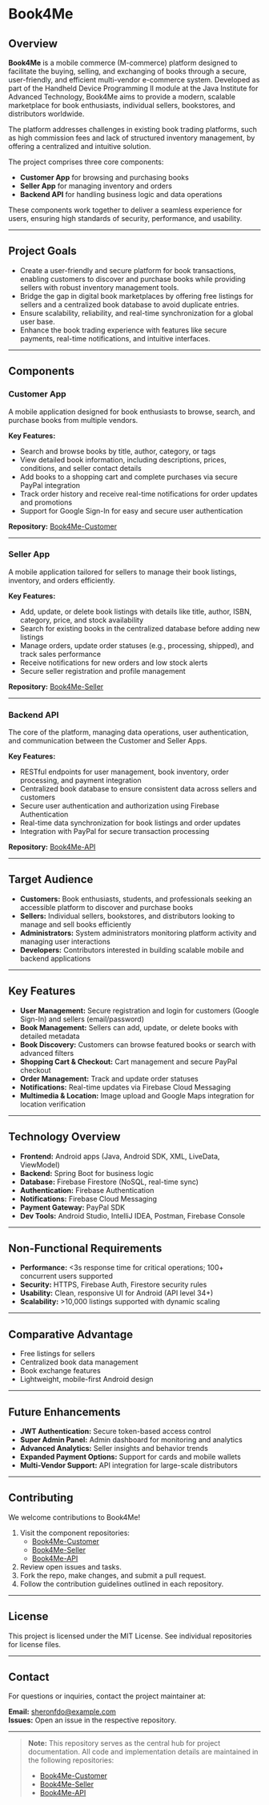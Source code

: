 # Book4Me

## Overview

**Book4Me** is a mobile commerce (M-commerce) platform designed to facilitate the buying, selling, and exchanging of books through a secure, user-friendly, and efficient multi-vendor e-commerce system. Developed as part of the Handheld Device Programming II module at the Java Institute for Advanced Technology, Book4Me aims to provide a modern, scalable marketplace for book enthusiasts, individual sellers, bookstores, and distributors worldwide.

The platform addresses challenges in existing book trading platforms, such as high commission fees and lack of structured inventory management, by offering a centralized and intuitive solution.

The project comprises three core components:

- **Customer App** for browsing and purchasing books
- **Seller App** for managing inventory and orders
- **Backend API** for handling business logic and data operations

These components work together to deliver a seamless experience for users, ensuring high standards of security, performance, and usability.

---

## Project Goals

- Create a user-friendly and secure platform for book transactions, enabling customers to discover and purchase books while providing sellers with robust inventory management tools.
- Bridge the gap in digital book marketplaces by offering free listings for sellers and a centralized book database to avoid duplicate entries.
- Ensure scalability, reliability, and real-time synchronization for a global user base.
- Enhance the book trading experience with features like secure payments, real-time notifications, and intuitive interfaces.

---

## Components

### Customer App

A mobile application designed for book enthusiasts to browse, search, and purchase books from multiple vendors.

**Key Features:**

- Search and browse books by title, author, category, or tags
- View detailed book information, including descriptions, prices, conditions, and seller contact details
- Add books to a shopping cart and complete purchases via secure PayPal integration
- Track order history and receive real-time notifications for order updates and promotions
- Support for Google Sign-In for easy and secure user authentication

**Repository:** [Book4Me-Customer](https://github.com/sheronfdo/Books-For-Me-Customer)

---

### Seller App

A mobile application tailored for sellers to manage their book listings, inventory, and orders efficiently.

**Key Features:**

- Add, update, or delete book listings with details like title, author, ISBN, category, price, and stock availability
- Search for existing books in the centralized database before adding new listings
- Manage orders, update order statuses (e.g., processing, shipped), and track sales performance
- Receive notifications for new orders and low stock alerts
- Secure seller registration and profile management

**Repository:** [Book4Me-Seller](https://github.com/sheronfdo/Books-For-Me-Seller)

---

### Backend API

The core of the platform, managing data operations, user authentication, and communication between the Customer and Seller Apps.

**Key Features:**

- RESTful endpoints for user management, book inventory, order processing, and payment integration
- Centralized book database to ensure consistent data across sellers and customers
- Secure user authentication and authorization using Firebase Authentication
- Real-time data synchronization for book listings and order updates
- Integration with PayPal for secure transaction processing

**Repository:** [Book4Me-API](https://github.com/sheronfdo/Books-For-Me-API)

---

## Target Audience

- **Customers:** Book enthusiasts, students, and professionals seeking an accessible platform to discover and purchase books
- **Sellers:** Individual sellers, bookstores, and distributors looking to manage and sell books efficiently
- **Administrators:** System administrators monitoring platform activity and managing user interactions
- **Developers:** Contributors interested in building scalable mobile and backend applications

---

## Key Features

- **User Management:** Secure registration and login for customers (Google Sign-In) and sellers (email/password)
- **Book Management:** Sellers can add, update, or delete books with detailed metadata
- **Book Discovery:** Customers can browse featured books or search with advanced filters
- **Shopping Cart & Checkout:** Cart management and secure PayPal checkout
- **Order Management:** Track and update order statuses
- **Notifications:** Real-time updates via Firebase Cloud Messaging
- **Multimedia & Location:** Image upload and Google Maps integration for location verification

---

## Technology Overview

- **Frontend:** Android apps (Java, Android SDK, XML, LiveData, ViewModel)
- **Backend:** Spring Boot for business logic
- **Database:** Firebase Firestore (NoSQL, real-time sync)
- **Authentication:** Firebase Authentication
- **Notifications:** Firebase Cloud Messaging
- **Payment Gateway:** PayPal SDK
- **Dev Tools:** Android Studio, IntelliJ IDEA, Postman, Firebase Console

---

## Non-Functional Requirements

- **Performance:** <3s response time for critical operations; 100+ concurrent users supported
- **Security:** HTTPS, Firebase Auth, Firestore security rules
- **Usability:** Clean, responsive UI for Android (API level 34+)
- **Scalability:** >10,000 listings supported with dynamic scaling

---

## Comparative Advantage

- Free listings for sellers
- Centralized book data management
- Book exchange features
- Lightweight, mobile-first Android design

---

## Future Enhancements

- **JWT Authentication:** Secure token-based access control
- **Super Admin Panel:** Admin dashboard for monitoring and analytics
- **Advanced Analytics:** Seller insights and behavior trends
- **Expanded Payment Options:** Support for cards and mobile wallets
- **Multi-Vendor Support:** API integration for large-scale distributors

---

## Contributing

We welcome contributions to Book4Me!

1. Visit the component repositories:
   - [Book4Me-Customer](https://github.com/sheronfdo/Books-For-Me-Customer)
   - [Book4Me-Seller](https://github.com/sheronfdo/Books-For-Me-Seller)
   - [Book4Me-API](https://github.com/sheronfdo/Books-For-Me-API)
2. Review open issues and tasks.
3. Fork the repo, make changes, and submit a pull request.
4. Follow the contribution guidelines outlined in each repository.

---

## License

This project is licensed under the MIT License. See individual repositories for license files.

---

## Contact

For questions or inquiries, contact the project maintainer at:

**Email:** sheronfdo@example.com  
**Issues:** Open an issue in the respective repository.

---

> **Note:** This repository serves as the central hub for project documentation. All code and implementation details are maintained in the following repositories:
>
> - [Book4Me-Customer](https://github.com/sheronfdo/Books-For-Me-Customer)
> - [Book4Me-Seller](https://github.com/sheronfdo/Books-For-Me-Seller)
> - [Book4Me-API](https://github.com/sheronfdo/Books-For-Me-API)
